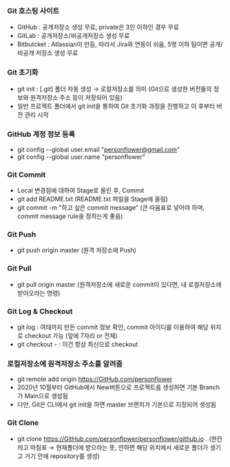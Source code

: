 ### Git 호스팅 사이트
- GitHub : 공개저장소 생성 무료, private은 3인 이하인 경우 무료
- GitLab : 공개저장소/비공개저장소 생성 무료
- Bitbutcket : Atlassian이 만듬, 따라서 Jira와 연동이 쉬움, 5명 이하 팀이면 공개/비공개 저장소 생성 무료

### Git 초기화
- git init : [.git] 폴더 자동 생성 → 로컬저장소를 의미 (Git으로 생성한 버전들의 정보와 원격저장소 주소 등이 저장되어 있음)
- 일반 프로젝트 폴더에서 git init을 통하여 Git 초기화 과정을 진행하고 이 후부터 버전 관리 시작

### GitHub 계정 정보 등록
- git config --global user.email "personflower@gmail.com"
- git config --global user.name "personflower"

### Git Commit
- Local 변경점에 대하여 Stage로 올린 후, Commit
- git add README.txt (README.txt 파일을 Stage에 올림)
- git commit -m "하고 싶은 commit message" (큰 따옴표로 넣어야 하며, commit message rule을 정하는게 좋음)

### Git Push
- git push origin master (원격 저장소에 Push)

### Git Pull
- git pull origin master (원격저장소에 새로운 commit이 있다면, 내 로컬저장소에 받아오라는 명령)

### Git Log & Checkout
- git log : 여태까지 만든 commit 정보 확인, commit 아이디를 이용하여 해당 위치로 checkout 가능 (앞에 7자리 or 전체)
- git checkout - : 이건 항상 최신으로 checkout

### 로컬저장소에 원격저장소 주소를 알려줌
- git remote add origin https://GitHub.com/personflower
- 2020년 10월부터 GitHub에서 New버튼으로 프로젝트를 생성하면 기본 Branch가 Main으로 생성됨
- 다만, Git은 CLI에서 git init을 하면 master 브랜치가 기본으로 지정되어 생성됨

### Git Clone
- git clone https://GitHub.com/personflower/personflower/github.io .
  (한칸 띄고 마침표 → 현재폴더에 받으라는 뜻, 안하면 해당 위치에서 새로운 폴더가 생기고 거기 안에 repository를 생성)